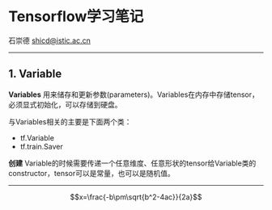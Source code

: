 <script type="text/javascript" src="http://cdn.mathjax.org/mathjax/latest/MathJax.js?config=default"></script>
<script type="text/javascript" async src="https://cdn.mathjax.org/mathjax/latest/MathJax.js?config=TeX-MML-AM_CHTML"> </script>
# Tensorflow学习笔记

石崇德
<shicd@istic.ac.cn>

---

## 1. Variable
**Variables** 用来储存和更新参数(parameters)。Variables在内存中存储tensor，必须显式初始化，可以存储到硬盘。

与Variables相关的主要是下面两个类：
* tf.Variable
* tf.train.Saver

**创建** Variable的时候需要传递一个任意维度、任意形状的tensor给Variable类的constructor，tensor可以是常量，也可以是随机值。

---

$$x=\frac{-b\pm\sqrt{b^2-4ac}}{2a}$$
